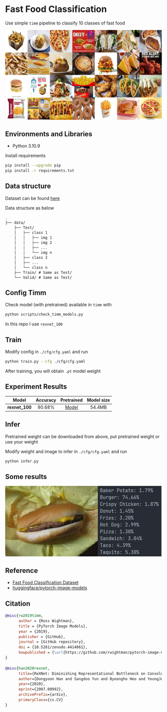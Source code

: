 # Fast Food Classification

Use simple `timm` pipeline to classify 10 classes of fast food

![sample](./assets/sample.jpg "sample")

## Environments and Libraries

- Python 3.10.9

Install requirements

``` bash
pip install --upgrade pip
pip install -r requirements.txt
```

## Data structure

Dataset can be found [here](https://www.kaggle.com/datasets/utkarshsaxenadn/fast-food-classification-dataset)

Data structure as below

```
.
├── data/
    ├── Test/
    │   ├── class 1
    │   │   ├── img 1
    │   │   ├── img 2
    │   │   ├── ...
    │   │   └── img n
    │   ├── class 2
    │   ├── ...
    │   └── class n
    ├── Train/ # Same as Test/
    └── Valid/ # Same as Test/
```

## Config Timm

Check model (with pretrained) available in `timm` with 

``` bash
python scripts/check_timm_models.py
```

In this repo I use `rexnet_100`

## Train

Modify config in `./cfg/cfg.yaml` and run

``` bash
python train.py --cfg ./cfg/cfg.yaml
```

After training, you will obtain `.pt` model weight

## Experiment Results

| Model | Accuracy | Pretrained | Model size |
| --- | :---: | :---: | :---: |
| **rexnet_100** | 90.68% | [Model](https://drive.google.com/file/d/1A9JCJW9IPAE93t7uV-vBCIg3COvCkQvC/view?usp=share_link) | 54.4MB |


## Infer

Pretrained weight can be downloaded from above, put pretrained weight or use your weight

Modify weight and image to infer in `./cfg/cfg.yaml` and run

``` bash
python infer.py
```

## Some results

![test](./assets/test.png "test")

## Reference

- [Fast Food Classification Dataset](https://www.kaggle.com/datasets/utkarshsaxenadn/fast-food-classification-dataset)
- [huggingface/pytorch-image-models](https://github.com/huggingface/pytorch-image-models)

## Citation

``` bibtex
@misc{rw2019timm,
      author = {Ross Wightman},
      title = {PyTorch Image Models},
      year = {2019},
      publisher = {GitHub},
      journal = {GitHub repository},
      doi = {10.5281/zenodo.4414861},
      howpublished = {\url{https://github.com/rwightman/pytorch-image-models}}
}

@misc{han2020rexnet,
      title={ReXNet: Diminishing Representational Bottleneck on Convolutional Neural Network}, 
      author={Dongyoon Han and Sangdoo Yun and Byeongho Heo and YoungJoon Yoo},
      year={2020},
      eprint={2007.00992},
      archivePrefix={arXiv},
      primaryClass={cs.CV}
}
```
